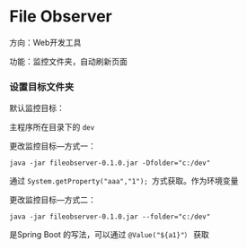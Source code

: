 # File Observer

方向：Web开发工具

功能：监控文件夹，自动刷新页面



### 设置目标文件夹

默认监控目标：

主程序所在目录下的 `dev`



更改监控目标—方式一：

```shell
java -jar fileobserver-0.1.0.jar -Dfolder="c:/dev"
```

通过  `System.getProperty("aaa","1"); `方式获取。作为环境变量

更改监控目标—方式二：

```shell
java -jar fileobserver-0.1.0.jar --folder="c:/dev"
```

是Spring Boot 的写法，可以通过 `@Value("${a1}"）` 获取